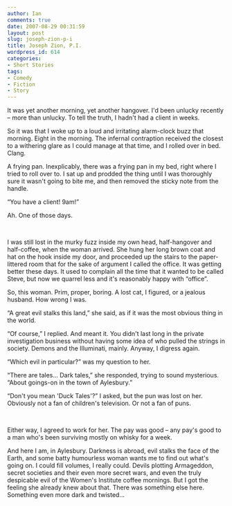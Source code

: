 ```yaml
---
author: Ian
comments: true
date: 2007-08-29 00:31:59
layout: post
slug: joseph-zion-p-i
title: Joseph Zion, P.I.
wordpress_id: 614
categories:
- Short Stories
tags:
- Comedy
- Fiction
- Story
---
```


<div>
<p>It was yet another morning, yet another hangover. I&#039;d been unlucky recently – more than unlucky. To tell the truth, I hadn&#039;t had a client in weeks.</p>
<p>So it was that I woke up to a loud and irritating alarm-clock buzz that morning. Eight in the morning. The infernal contraption received the closest to a withering glare as I could manage at that time, and I rolled over in bed. Clang.</p>
<p>A frying pan. Inexplicably, there was a frying pan in my bed, right where I tried to roll over to. I sat up and prodded the thing until I was thoroughly sure it wasn&#039;t going to bite me, and then removed the sticky note from the handle.</p>
<p>“You have a client! 9am!”</p>
<p>Ah. One of those days.</p>
<p><br /></p>
<p>I was still lost in the murky fuzz inside my own head, half-hangover and half-coffee, when the woman arrived. She hung her long brown coat and hat on the hook inside my door, and proceeded up the stairs to the paper-littered room that for the sake of argument I called the office. It was getting better these days. It used to complain all the time that it wanted to be called Steve, but now we quarrel less and it&#039;s reasonably happy with “office”.</p>
<p>So, this woman. Prim, proper, boring. A lost cat, I figured, or a jealous husband. How wrong I was.</p>
<p>“A great evil stalks this land,” she said, as if it was the most obvious thing in the world.</p>
<p>“Of course,” I replied. And meant it. You didn&#039;t last long in the private investigation business without having some idea of who pulled the strings in society. Demons and the Illuminati, mainly. Anyway, I digress again.</p>
<p>“Which evil in particular?” was my question to her.</p>
<p>“There are tales... Dark tales,” she responded, trying to sound mysterious. “About goings-on in the town of Aylesbury.”</p>
<p>“Don&#039;t you mean &#039;Duck Tales&#039;?” I asked, but the pun was lost on her. Obviously not a fan of children&#039;s television. Or not a fan of puns.</p>
<p><br /></p>
<p>Either way, I agreed to work for her. The pay was good – any pay&#039;s good to a man who&#039;s been surviving mostly on whisky for a week.</p>
<p>And here I am, in Aylesbury. Darkness is abroad, evil stalks the face of the Earth, and some batty humourless woman wants me to find out what&#039;s going on. I could fill volumes, I really could. Devils plotting Armageddon, secret societies and their even more secret wars, and even the truly despicable evil of the Women&#039;s Institute coffee mornings. But I got the feeling she already knew about that. There was something else here. Something even more dark and twisted...</p>
</div>

